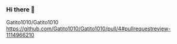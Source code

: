 ### Hi there 👋
Gatito1010/Gatito1010
https://github.com/Gatito1010/Gatito1010/pull/4#pullrequestreview-1114966210




<!--
**Gatito1010/Gatito1010** is a ✨ _special_ ✨ repository because its `README.md` (this file) appears on your GitHub profile.

Here are some ideas to get you started:

- 🔭 I’m currently working on ...
- 🌱 I’m currently learning ...
- 👯 I’m looking to collaborate on ...
- 🤔 I’m looking for help with ...
- 💬 Ask me about ...
- 📫 How to reach me: ...
- 😄 Pronouns: ...
- ⚡ Fun fact: ...
-->
